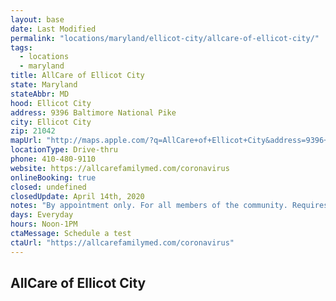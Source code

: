 ```yaml
---
layout: base
date: Last Modified
permalink: "locations/maryland/ellicot-city/allcare-of-ellicot-city/"
tags:
  - locations
  - maryland
title: AllCare of Ellicot City
state: Maryland
stateAbbr: MD
hood: Ellicot City
address: 9396 Baltimore National Pike
city: Ellicot City
zip: 21042
mapUrl: "http://maps.apple.com/?q=AllCare+of+Ellicot+City&address=9396+Baltimore+National+Pike,Ellicot+City,Maryland,21042"
locationType: Drive-thru
phone: 410-480-9110
website: https://allcarefamilymed.com/coronavirus
onlineBooking: true
closed: undefined
closedUpdate: April 14th, 2020
notes: "By appointment only. For all members of the community. Requires phone screen."
days: Everyday
hours: Noon-1PM
ctaMessage: Schedule a test
ctaUrl: "https://allcarefamilymed.com/coronavirus"
---
```

## AllCare of Ellicot City